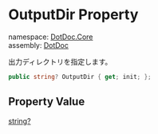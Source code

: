 ﻿# OutputDir Property

namespace: [DotDoc\.Core](../../DotDoc.Core.md)<br />
assembly: [DotDoc](../../../DotDoc.md)

出力ディレクトリを指定します。

```csharp
public string? OutputDir { get; init; };
```

## Property Value

[string?](https://docs.microsoft.com/dotnet/api/System.String)


